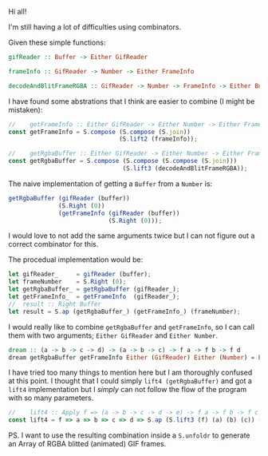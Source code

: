 Hi all!

I'm still having a lot of difficulties using combinators.

Given these simple functions:

```haskell
gifReader :: Buffer -> Either GifReader

frameInfo :: GifReader -> Number -> Either FrameInfo

decodeAndBlitFrameRGBA :: GifReader -> Number -> FrameInfo -> Either Buffer
```

I have found some abstrations that I think are easier to combine (I might be mistaken):

```js
//    getFrameInfo :: Either GifReader -> Either Number -> Either FrameInfo
const getFrameInfo = S.compose (S.compose (S.join))
                               (S.lift2 (frameInfo));

//    getRgbaBuffer :: Either GifReader -> Either Number -> Either FrameInfo -> Either Buffer
const getRgbaBuffer = S.compose (S.compose (S.compose (S.join)))
                                (S.lift3 (decodeAndBlitFrameRGBA));
```

The naive implementation of getting a `Buffer` from a `Number` is:

```js
getRgbaBuffer (gifReader (buffer))
              (S.Right (0))
              (getFrameInfo (gifReader (buffer))
                            (S.Right (0)));
```

I would love to not add the same arguments twice but I can not figure out a correct combinator for this.

The procedual implementation would be:

```js
let gifReader_     = gifReader (buffer);
let frameNumber    = S.Right (0);
let getRgbaBuffer_ = getRgbaBuffer (gifReader_);
let getFrameInfo_  = getFrameInfo  (gifReader_);
//  result :: Right Buffer
let result = S.ap (getRgbaBuffer_) (getFrameInfo_) (frameNumber);
```

I would really like to combine `getRgbaBuffer` and `getFrameInfo`, so I can call them with two arguments; `Either GifReader` and `Either Number`.

```haskell
dream :: (a -> b -> c -> d) -> (a -> b -> c) -> f a -> f b -> f d
dream getRgbaBuffer getFrameInfo Either (GifReader) Either (Number) = Either Buffer
```

I have tried too many things to mention here but I am thoroughly confused at this point. I thought that I could simply `lift4 (getRgbaBuffer)` and got a `lift4` implementation but I _simply_ can not follow the flow of the program with so many parameters.

```js
//    lift4 :: Apply f => (a -> b -> c -> d -> e) -> f a -> f b -> f c -> f d -> f e
const lift4 = f => a => b => c => d => S.ap (S.lift3 (f) (a) (b) (c)) (d);
```

PS. I want to use the resulting combination inside a `S.unfoldr` to generate an Array of RGBA blitted (animated) GIF frames.
